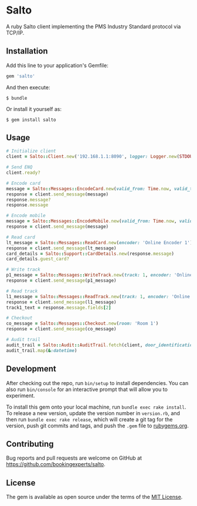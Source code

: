 # Salto

A ruby Salto client implementing the PMS Industry Standard protocol via TCP/IP.

## Installation

Add this line to your application's Gemfile:

```ruby
gem 'salto'
```

And then execute:

    $ bundle

Or install it yourself as:

    $ gem install salto

## Usage

```ruby
# Initialize client
client = Salto::Client.new('192.168.1.1:8090', logger: Logger.new(STDOUT))

# Send ENQ
client.ready?

# Encode card
message = Salto::Messages::EncodeCard.new(valid_from: Time.now, valid_till: 2.days.from_now, rooms: ['Room 1'], print_info: 'john', encoder: 'Online Encoder 1')
response = client.send_message(message)
response.message?
response.message

# Encode mobile
message = Salto::Messages::EncodeMobile.new(valid_from: Time.now, valid_till: 2.days.from_now, rooms: ['Room 1'], phone_number: '0612345678', text_message: 'Please enter')
response = client.send_message(message)

# Read card
lt_message = Salto::Messages::ReadCard.new(encoder: 'Online Encoder 1')
response = client.send_message(lt_message)
card_details = Salto::Support::CardDetails.new(response.message)
card_details.guest_card?

# Write track
p1_message = Salto::Messages::WriteTrack.new(track: 1, encoder: 'Online Encoder 1', text: 'JOHN DOE')
response = client.send_message(p1_message)

# Read track
l1_message = Salto::Messages::ReadTrack.new(track: 1, encoder: 'Online Encoder 1')
response = client.send_message(l1_message)
track1_text = response.message.fields[2]

# Checkout
co_message = Salto::Messages::Checkout.new(room: 'Room 1')
response = client.send_message(co_message)

# Audit trail
audit_trail = Salto::Audit::AuditTrail.fetch(client, door_identification: 'Entrance')
audit_trail.map(&:datetime)
```

## Development

After checking out the repo, run `bin/setup` to install dependencies. You can also run `bin/console` for an interactive prompt that will allow you to experiment.

To install this gem onto your local machine, run `bundle exec rake install`. To release a new version, update the version number in `version.rb`, and then run `bundle exec rake release`, which will create a git tag for the version, push git commits and tags, and push the `.gem` file to [rubygems.org](https://rubygems.org).

## Contributing

Bug reports and pull requests are welcome on GitHub at https://github.com/bookingexperts/salto.

## License

The gem is available as open source under the terms of the [MIT License](https://opensource.org/licenses/MIT).

